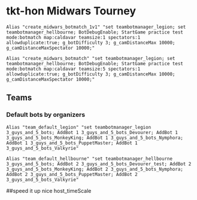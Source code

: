 # tkt-hon Midwars Tourney

    Alias "create_midwars_botmatch_1v1" "set teambotmanager_legion; set teambotmanager_hellbourne; BotDebugEnable; StartGame practice test mode:botmatch map:caldavar teamsize:1 spectators:1 allowduplicate:true; g_botDifficulty 3; g_camDistanceMax 10000; g_camDistanceMaxSpectator 10000;"

    Alias "create_midwars_botmatch" "set teambotmanager_legion; set teambotmanager_hellbourne; BotDebugEnable; StartGame practice test mode:botmatch map:caldavar teamsize:5 spectators:1 allowduplicate:true; g_botDifficulty 3; g_camDistanceMax 10000; g_camDistanceMaxSpectator 10000;"

## Teams

### Default bots by organizers

    Alias "team_default_legion" "set teambotmanager_legion 3_guys_and_5_bots; AddBot 1 3_guys_and_5_bots_Devourer; AddBot 1 3_guys_and_5_bots_MonkeyKing; AddBot 1 3_guys_and_5_bots_Nymphora; AddBot 1 3_guys_and_5_bots_PuppetMaster; AddBot 1 3_guys_and_5_bots_Valkyrie"

    Alias "team_default_hellbourne" "set teambotmanager_hellbourne 3_guys_and_5_bots; AddBot 2 3_guys_and_5_bots_Devourer_test; AddBot 2 3_guys_and_5_bots_MonkeyKing; AddBot 2 3_guys_and_5_bots_Nymphora; AddBot 2 3_guys_and_5_bots_PuppetMaster; AddBot 2 3_guys_and_5_bots_Valkyrie"

##speed it up nice
host_timeScale